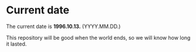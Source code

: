 # Current date

The current date is **1996.10.13.** (YYYY.MM.DD.)

This repository will be good when the world ends, so we will know how long it lasted.